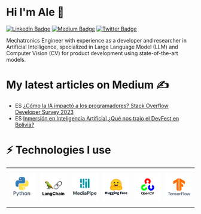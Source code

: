 # Hi I'm Ale 👋

[![Linkedin Badge](https://img.shields.io/badge/-LinkedIn-blue?style=flat&logo=Linkedin&logoColor=white&link=https://www.linkedin.com/in/alejandronunezarroyo/)](https://www.linkedin.com/in/alejandronunezarroyo/)
[![Medium Badge](https://img.shields.io/badge/-Medium-000000?style=flat&labelColor=000000&logo=Medium&link=https://medium.com/@AleNunezArroyo)](https://medium.com/@AleNunezArroyo)
[![Twitter Badge](https://img.shields.io/badge/-Twitter-1ca0f1?style=flat&labelColor=1ca0f1&logo=twitter&logoColor=white&link=https://twitter.com/alenunezarroyo)](https://twitter.com/alenunezarroyo)

Mechatronics Engineer with experience as a developer and researcher in Artificial Intelligence, specialized in Large Language Model (LLM) and Computer Vision (CV) for product development using state-of-the-art models.

# My latest articles on Medium ✍

* ES [¿Cómo la IA impactó a los programadores? Stack Overflow Developer Survey 2023](https://medium.com/@AleNunezArroyo/c%C3%B3mo-la-ia-impact%C3%B3-a-los-programadores-stack-overflow-developer-survey-2023-0d495c2cc41c)
* ES [Inmersión en Inteligencia Artificial ¿Qué nos trajo el DevFest en Bolivia?](https://medium.com/@AleNunezArroyo/inmersi%C3%B3n-en-inteligencia-artificial-qu%C3%A9-nos-trajo-el-devfest-en-bolivia-b83dff93dfb6)

# ⚡ Technologies I use

<div align="center">
  <table align="center">
    <tr>
      <td align="center" width="100" height="100">
        <img src="./assets/icons/Python.png" width="100px"/>
      </td>
      <td align="center" width="100" height="100">
        <img src="./assets/icons/LangChain.png" width="100px"/>
      </td>
      <td align="center" width="100" height="100">
        <img src="./assets/icons/MediaPipe.png" width="100px"/>
      </td>
      <td align="center" width="100" height="100">
        <img src="./assets/icons/HuggingFace.png" width="100px"/>
      </td>
      <td align="center" width="100" height="100">
        <img src="./assets/icons/OpenCV.png" width="100px"/>
      </td>
      <td align="center" width="100" height="100">
        <img src="./assets/icons/TensorFlow.png" width="100px"/>
      </td>
    </tr>
  </table>
</div>